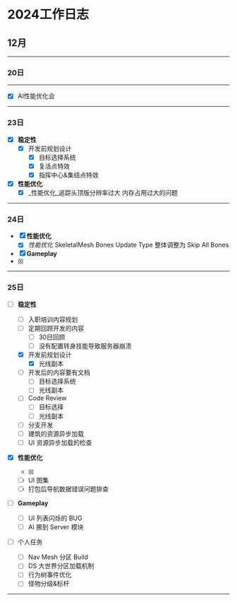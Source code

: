 # 2024工作日志
## 12月
---
### 20日
---

- [x] AI性能优化会 

---

### 23日
- [x] **稳定性**
  - [x] 开发前规划设计
    - [x] 目标选择系统
    - [x] 复活点特效
    - [x] 指挥中心&集结点特效

- [x] **性能优化**
  - [x] _性能优化_追踪头顶版分辨率过大 内存占用过大的问题

---

### 24日
- [x] **性能优化**
  - [x] _性能优化_ SkeletalMesh Bones Update Type 整体调整为 Skip All Bones
- [x]   **Gameplay**
  - [x] [^后天要开会对]: _调研_ CommonUserLoading 

---

### 25日

- [ ] **稳定性**
  - [ ] 入职培训内容规划
  - [ ] 定期回顾开发的内容
    - [ ] 30日回顾
    - [ ] 没有配置转身技能导致服务器崩溃
  - [x] 开发前规划设计
    - [x] 光线副本
  - [ ] 开发后的内容要有文档
    - [ ] 目标选择系统
    - [ ] 光线副本
  - [ ] Code Review
    - [ ] 目标选择
    - [ ] 光线副本
  - [ ] 分支开发
  - [ ] 建筑的资源异步加载
  - [ ] UI 资源异步加载的检查
  
- [x] **性能优化**
  
  - [x] [^这周需要]:行为树性能打点
  - [ ] UI 图集
  - [ ] 打包后导航数据错误问题排查
  
- [ ] **Gameplay**
  
  - [ ] UI 列表闪烁的 BUG
  - [ ] AI 挪到 Server 模块
  
- [ ] 个人任务
  - [ ] Nav Mesh 分区 Build
  - [ ] DS 大世界分区加载机制
  - [ ]  行为树事件优化
  - [ ] 怪物分级&标杆

---
